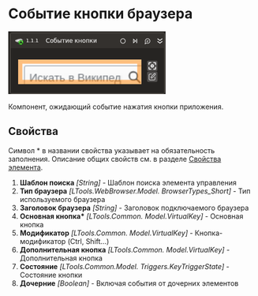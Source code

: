 # Событие кнопки браузера

![](../../../../resources/activities/basic/browser/events/key_pressed_trigger_base.png)

Компонент, ожидающий событие нажатия кнопки приложения.

## Свойства
Символ * в названии свойства указывает на обязательность заполнения. Описание общих свойств см. в разделе [Свойства элемента](https://docs.primo-rpa.ru/primo-rpa/primo-studio/process/elements#svoistva-elementa).

1. **Шаблон поиска** *[String]* - Шаблон поиска элемента управления  
1. **Тип браузера** *[LTools.WebBrowser.Model. BrowserTypes\_Short]* - Тип используемого браузера 
1. **Заголовок браузера** *[String]* - Заголовок подключаемого браузера   
1. **Основная кнопка\*** *[LTools.Common. Model.VirtualKey]* - Основная кнопка
1. **Модификатор** *[LTools.Common. Model.VirtualKey]* - Кнопка-модификатор (Ctrl, Shift...)  
1. **Дополнительная кнопка** *[LTools.Common. Model.VirtualKey]* - Дополнительная кнопка  
1. **Состояние** *[LTools.Common.Model. Triggers.KeyTriggerState]* - Состояние кнопки  
1. **Дочерние** *[Boolean]* - Включая события от дочерних элементов 
